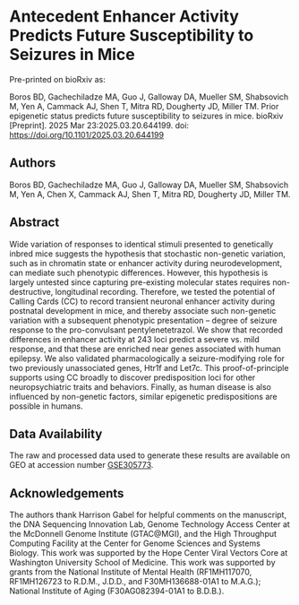 # Antecedent Enhancer Activity Predicts Future Susceptibility to Seizures in Mice

Pre-printed on bioRxiv as: 

Boros BD, Gachechiladze MA, Guo J, Galloway DA, Mueller SM, Shabsovich M, Yen A, Cammack AJ, Shen T, Mitra RD, Dougherty JD, Miller TM. Prior epigenetic status predicts future susceptibility to seizures in mice. bioRxiv [Preprint]. 2025 Mar 23:2025.03.20.644199. doi: https://doi.org/10.1101/2025.03.20.644199

## Authors

Boros BD, Gachechiladze MA, Guo J, Galloway DA, Mueller SM, Shabsovich M, Yen A, Chen X, Cammack AJ, Shen T, Mitra RD, Dougherty JD, Miller TM.

## Abstract

Wide variation of responses to identical stimuli presented to genetically inbred mice suggests the hypothesis that stochastic non-genetic variation, such as in chromatin state or enhancer activity during neurodevelopment, can mediate such phenotypic differences. However, this hypothesis is largely untested since capturing pre-existing molecular states requires non-destructive, longitudinal recording. Therefore, we tested the potential of Calling Cards (CC) to record transient neuronal enhancer activity during postnatal development in mice, and thereby associate such non-genetic variation with a subsequent phenotypic presentation – degree of seizure response to the pro-convulsant pentylenetetrazol. We show that recorded differences in enhancer activity at 243 loci predict a severe vs. mild response, and that these are enriched near genes associated with human epilepsy. We also validated pharmacologically a seizure-modifying role for two previously unassociated genes, Htr1f and Let7c. This proof-of-principle supports using CC broadly to discover predisposition loci for other neuropsychiatric traits and behaviors.  Finally, as human disease is also influenced by non-genetic factors, similar epigenetic predispositions are possible in humans. 

## Data Availability

The raw and processed data used to generate these results are available on GEO at accession number [GSE305773](https://www.ncbi.nlm.nih.gov/geo/query/acc.cgi?acc=GSE305773).

## Acknowledgements

The authors thank Harrison Gabel for helpful comments on the manuscript, the DNA Sequencing Innovation Lab, Genome Technology Access Center at the McDonnell Genome Institute (GTAC@MGI), and the High Throughput Computing Facility at the Center for Genome Sciences and Systems Biology. This work was supported by the Hope Center Viral Vectors Core at Washington University School of Medicine. This work was supported by grants from the National Institute of Mental Health (RF1MH117070, RF1MH126723 to R.D.M., J.D.D., and F30MH136688-01A1 to M.A.G.); National Institute of Aging (F30AG082394-01A1 to B.D.B.).
